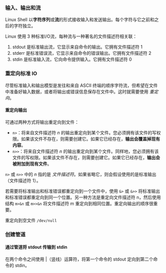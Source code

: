 ### 输入、输出和流

Linux Shell 以**字符序列**或**流**的形式接收输入和发送输出。每个字符与它之前和之后的字符独立。

Linux 使用 3 种标准I/O流，每种流与一种著名的文件描述符相关联：

1. stdout 是标准输出流，它显示来自命令的输出。它拥有文件描述符 1
2. stderr 是标准错误流，它显示来自命令的错误输出。它拥有文件描述符 2
3. stdin 是标准输入流，它向命令提供输入。它拥有文件描述符 0

### 重定向标准 IO

尽管标准输入和输出模型是发往和来自 ASCII 终端的顺序字符流，但希望在文件中准备好输入数据，或者将输出或错误信息保存在文件中。这时就需要使用 *重定向*。

#### 重定向输出

可通过两种方式将输出重定向到文件：

- `n>`：将来自文件描述符 *n* 的输出重定向到某个文件。您必须拥有该文件的写权限。如果该文件不存在，则需要创建它。如果它已经存在，**输出会覆盖掉现有内容**。
- `n>>`：将来自文件描述符 *n* 的输出重定向到某个文件。同样地，您必须拥有该文件的写权限。如果该文件不存在，则需要创建它。如果它已经存在，**输出会被附加到现有文件**。

`n>` 或 `n>>` 中的 *n* 指的是 *文件描述符*。如果省略它，则会假设使用的是标准输出（文件描述符 1）。

若需要将标准输出和标准错误都重定向到一个文件中，使用 `&>` 或 `&>>` 将标准输出和标准错误都重定向到同一个位置。另一种方法是重定向文件描述符 n，然后使用结构 `m>&n` 或 `m>>&n`  将文件描述符 m 重定向到相同位置。重定向输出的顺序很重要。

重定向到空文件 `/dev/null`

### 创建管道

#### 通过管道将 stdout 传输到 stdin

在两个命令之间使用 |（竖线）运算符，将第一个命令的 stdout 定向到第二个命令的 stdin。